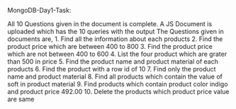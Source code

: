 MongoDB-Day1-Task:

All 10 Questions given in the document is complete.
A JS Document is uploaded which has the 10 queries with the output
The Questions given in documents are, 
    1. Find all the information about each products 
    2. Find the product price which are between 400 to 800 
    3. Find the product price which are not between 400 to 600 
    4. List the four product which are grater than 500 in price 
    5. Find the product name and product material of each products 
    6. Find the product with a row id of 10 
    7. Find only the product name and product material 
    8. Find all products which contain the value of soft in product material 
    9. Find products which contain product color indigo and product price 492.00 
    10. Delete the products which product price value are same
